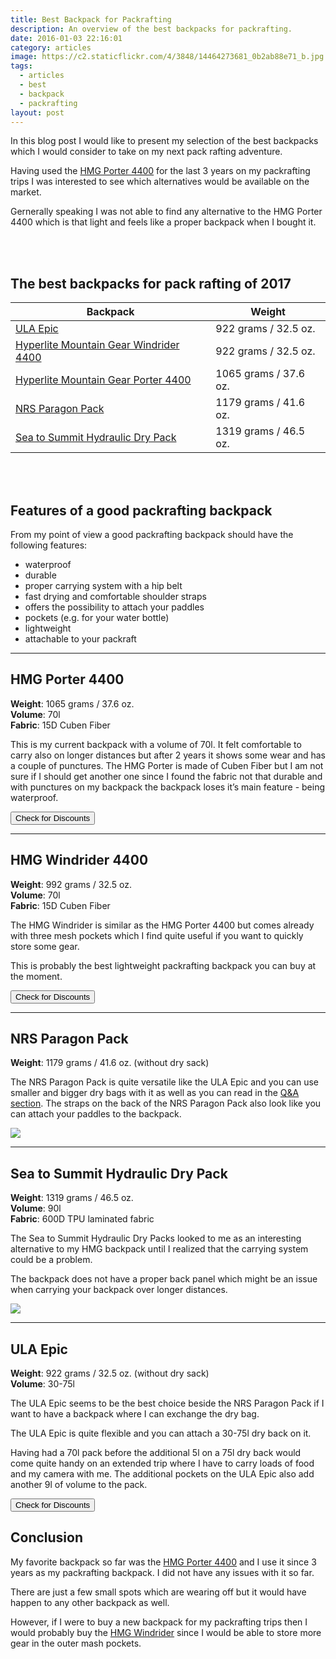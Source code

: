 ```yaml
---
title: Best Backpack for Packrafting
description: An overview of the best backpacks for packrafting.
date: 2016-01-03 22:16:01
category: articles
image: https://c2.staticflickr.com/4/3848/14464273681_0b2ab88e71_b.jpg
tags:
  - articles
  - best
  - backpack
  - packrafting
layout: post
---
```

In this blog post I would like to present my selection of the best backpacks which I would consider to take on my next pack rafting adventure.  

Having used the [HMG Porter 4400](http://www.hikeventures.com/gear-review-hmg-porter-4400-black/) for the last 3 years on my packrafting trips I was interested to see which alternatives would be available on the market.  

Gernerally speaking I was not able to find any alternative to the HMG Porter 4400 which is that light and feels like a proper backpack when I bought it.  

<amp-img src="https://c2.staticflickr.com/4/3848/14464273681_0b2ab88e71_b.jpg" width="1024" height="683" alt="Best Backpack for Packrafting" layout="responsive"></amp-img>   
<br>   
<!--more-->

## The best backpacks for pack rafting of 2017

<div class="table-responsive">  
<table class="table table-hover table-bordered list_items">  
        <thead>  
             <tr>  
                <th>Backpack</th><th>Weight</th>  
             </tr>  
        </thead>  
        <tbody>  
            <tr>    
          <td><a href="http://www.hikeventures.com/deals/#ULA+Epic" target="_blank">ULA Epic</a></td><td>922 grams / 32.5 oz.</td>    
        </tr>    
        <tr>    
          <td><a href="http://www.hikeventures.com/deals/#windrider+4400" target="_blank">Hyperlite Mountain Gear Windrider 4400</a></td><td>922 grams / 32.5 oz.</td>    
        </tr>    
        <tr>    
          <td><a href="http://www.hikeventures.com/deals/#porter+4400" target="_blank">Hyperlite Mountain Gear Porter 4400</a></td><td>1065 grams / 37.6 oz.</td>    
        </tr>    
        <tr>    
          <td><a href="http://amzn.to/2sruFN6" target="_blank" rel="nofollow">NRS Paragon Pack</a></td><td>1179 grams / 41.6 oz.</td>    
        </tr>    
        <tr>    
          <td><a href="http://amzn.to/2r8hMU5" target="_blank" rel="nofollow">Sea to Summit Hydraulic Dry Pack</a></td><td>1319 grams / 46.5 oz.</td>    
        </tr>    
</tbody>  
</table>  
</div>
<br>
<script src="//z-na.amazon-adsystem.com/widgets/onejs?MarketPlace=US&adInstanceId=cc781bfd-577f-4efb-9da6-75cb9fc7d1c2"></script>
<br>

## Features of a good packrafting backpack

From my point of view a good packrafting backpack should have the following features:  

* waterproof  
* durable  
* proper carrying system with a hip belt  
* fast drying and comfortable shoulder straps  
* offers the possibility to attach your paddles  
* pockets (e.g. for your water bottle)  
* lightweight  
* attachable to your packraft  

<hr>

## HMG Porter 4400

**Weight**: 1065 grams / 37.6 oz.  
**Volume**: 70l  
**Fabric**: 15D Cuben Fiber  

This is my current backpack with a volume of 70l. It felt comfortable to carry also on longer distances but after 2 years it shows some wear and has a couple of punctures. The HMG Porter is made of Cuben Fiber but I am not sure if I should get another one since I found the fabric not that durable and with punctures on my backpack the backpack loses it’s main feature - being waterproof.  

<a href="/deals/#Porter+4400" target="_blank"><button type="button" class="btn btn-danger">Check for Discounts</button></a>  

<hr>

## HMG Windrider 4400

**Weight**: 992 grams / 32.5 oz.  
**Volume**: 70l  
**Fabric**: 15D Cuben Fiber  

The HMG Windrider is similar as the HMG Porter 4400 but comes already with three mesh pockets which I find quite useful if you want to quickly store some gear.   

This is probably the best lightweight packrafting backpack you can buy at the moment.  

<a href="/deals/#windrider+4400" target="_blank"><button type="button" class="btn btn-danger">Check for Discounts</button></a>  

<hr>

## NRS Paragon Pack

**Weight**: 1179 grams / 41.6 oz. (without dry sack)  

The NRS Paragon Pack is quite versatile like the ULA Epic and you can use smaller and bigger dry bags with it as well as you can read in the [Q&A section](http://www.nrs.com/product/2933/nrs-paragon-pack2). The straps on the back of the NRS Paragon Pack also look like you can attach your paddles to the backpack.  

<a href="http://amzn.to/2sruFN6" target="_blank" rel="nofollow"><img src="http://www.hikeventures.com/buy.gif"></a>  

<hr>

## Sea to Summit Hydraulic Dry Pack

**Weight**: 1319 grams / 46.5 oz.  
**Volume**: 90l  
**Fabric**: 600D TPU laminated fabric  

The Sea to Summit Hydraulic Dry Packs looked to me as an interesting alternative to my HMG backpack until I realized that the carrying system could be a problem.   

The backpack does not have a proper back panel which might be an issue when carrying your backpack over longer distances.  

<a href="http://amzn.to/2r8hMU5" target="_blank" rel="nofollow"><img src="http://www.hikeventures.com/buy.gif"></a>  

<hr>

## ULA Epic

**Weight**: 922 grams / 32.5 oz. (without dry sack)   
**Volume**: 30-75l  

The ULA Epic seems to be the best choice beside the NRS Paragon Pack if I want to have a backpack where I can exchange the dry bag.   

The ULA Epic is quite flexible and you can attach a 30-75l dry back on it.   

Having had a 70l pack before the additional 5l on a 75l dry back would come quite handy on an extended trip where I have to carry loads of food and my camera with me. The additional pockets on the ULA Epic also add another 9l of volume to the pack.  

<a href="/deals/#ula+epic" target="_blank"><button type="button" class="btn btn-danger">Check for Discounts</button></a>

## Conclusion

My favorite backpack so far was the [HMG Porter 4400](https://www.hyperlitemountaingear.com/4400-porter.html) and I use it since 3 years as my packrafting backpack. I did not have any issues with it so far.   

There are just a few small spots which are wearing off but it would have happen to any other backpack as well.   

However, if I were to buy a new backpack for my packrafting trips then I would probably buy the [HMG Windrider](https://www.hyperlitemountaingear.com/4400-windrider.html) since I would be able to store more gear in the outer mash pockets.
